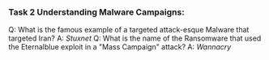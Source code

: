 ### Task 2 Understanding Malware Campaigns:
Q: What is the famous example of a targeted attack-esque Malware that targeted Iran?
A: *Stuxnet*
Q: What is the name of the Ransomware that used the Eternalblue exploit in a "Mass Campaign" attack?
A: *Wannacry*
  
  
  


  
